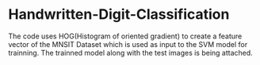 # Handwritten-Digit-Classification
The code uses HOG(Histogram of oriented gradient) to create a feature vector of the MNSIT Dataset which is used as input to the SVM model for trainning.
The trainned model along with the test images is being attached.
